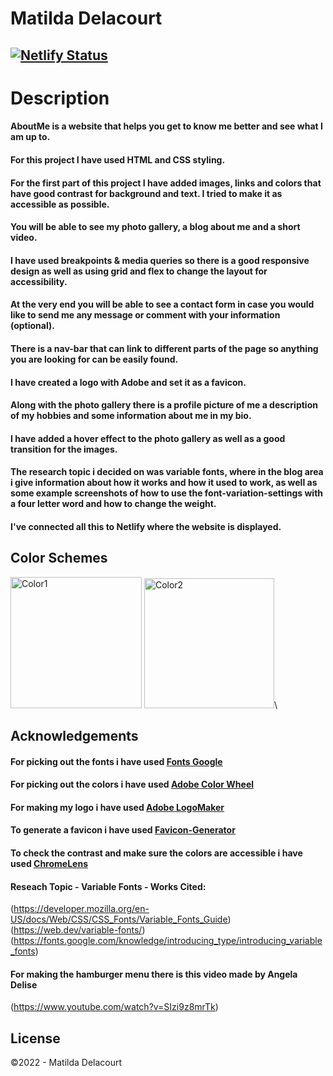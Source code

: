 # Matilda Delacourt

## [![Netlify Status](https://api.netlify.com/api/v1/badges/b0194c27-3cc3-4586-a619-3357c2b5a20e/deploy-status)](https://app.netlify.com/sites/about-me-matilda-delacourt/deploys)

# Description
#### AboutMe is a website that helps you get to know me better and see what I am up to.
#### For this project I have used HTML and CSS styling. 
#### For the first part of this project I have added images, links and colors that have good contrast for background and text. I tried to make it as accessible as possible. 
#### You will be able to see my photo gallery, a blog about me and a short video.
#### I have used breakpoints & media queries so there is a good responsive design as well as using grid and flex to change the layout for accessibility.
#### At the very end you will be able to see a contact form in case you would like to send me any message or comment with your information (optional).
#### There is a nav-bar that can link to different parts of the page so anything you are looking for can be easily found.
#### I have created a logo with Adobe and set it as a favicon.
#### Along with the photo gallery there is a profile picture of me a description of my hobbies and some information about me in my bio.
#### I have added a hover effect to the photo gallery as well as a good transition for the images.
#### The research topic i decided on was variable fonts, where in the blog area i give information about how it works and how it used to work, as well as some example screenshots of how to use the font-variation-settings with a four letter word and how to change the weight.
#### I've connected all this to Netlify where the website is displayed.


## Color Schemes
<img width="210" alt="Color1" src="https://user-images.githubusercontent.com/73936419/164521000-817b67fa-8215-4b56-8f11-912d5c8fa4f0.png"> <img width="208" alt="Color2" src="https://user-images.githubusercontent.com/73936419/164521012-ee203773-f1a5-4529-9e94-3e867e6f1db0.png">\


## Acknowledgements

#### For picking out the fonts i have used [Fonts Google](https://fonts.google.com)
#### For picking out the colors i have used [Adobe Color Wheel](https://color.adobe.com/create/color-wheel)
#### For making my logo i have used [Adobe LogoMaker](https://express.adobe.com/express-apps/logomaker/)
#### To generate a favicon i have used [Favicon-Generator](https://www.favicon-generator.org)
#### To check the contrast and make sure the colors are accessible i have used [ChromeLens](https://chrome.google.com/webstore/detail/chromelens/idikgljglpfilbhaboonnpnnincjhjkd?hl=en)
#### Reseach Topic - Variable Fonts - Works Cited:
(https://developer.mozilla.org/en-US/docs/Web/CSS/CSS_Fonts/Variable_Fonts_Guide)
(https://web.dev/variable-fonts/)
(https://fonts.google.com/knowledge/introducing_type/introducing_variable_fonts)
#### For making the hamburger menu there is this video made by Angela Delise
(https://www.youtube.com/watch?v=SIzi9z8mrTk)


## License
©2022 - Matilda Delacourt

